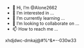 - 👋 Hi, I’m @Alone2662
- 👀 I’m interested in ...
- 🌱 I’m currently learning ...
- 💞️ I’m looking to collaborate on ...
- 📫 How to reach me ...

<!---
Alone2662/Alone2662 is a ✨ special ✨ repository because its `README.md` (this file) appears on your GitHub profile.
You can click the Preview link to take a look at your changes.
---> xhdjdwc-dmkaj@#%^&*--030w33
